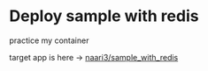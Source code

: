 # Deploy sample with redis

practice my container

target app is here -> [naari3/sample_with_redis](https://github.com/naari3/sample_with_redis)
